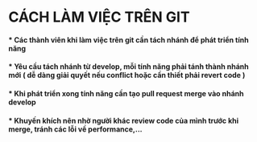# CÁCH LÀM VIỆC TRÊN GIT

####  * Các thành viên khi làm việc trên git cần tách nhánh để phát triển tính năng

####  * Yêu cầu tách nhánh từ develop, mỗi tính năng phải tánh thành nhánh mới ( dễ dàng giải quyết nếu conflict hoặc cần thiết phải revert code )

####  * Khi phát triển xong tính năng cần tạo pull request merge vào nhánh develop

####  * Khuyến khích nên nhờ người khác review code của mình trước khi merge, tránh các lỗi về performance,...



